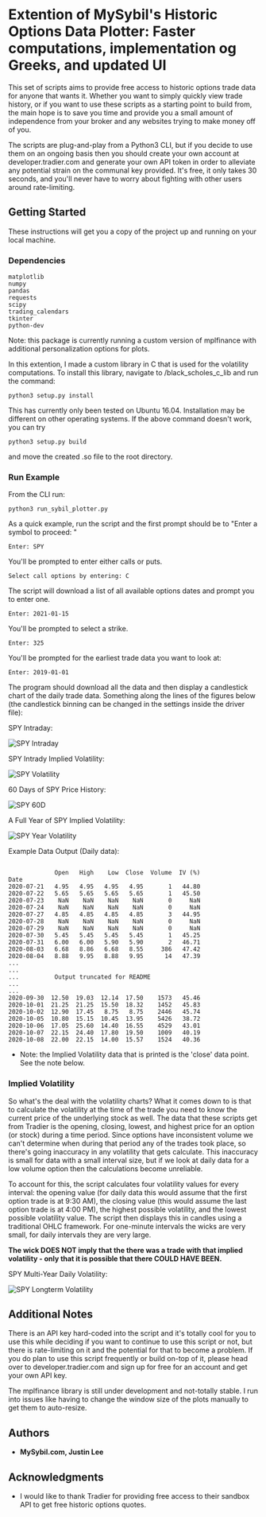# Extention of MySybil's Historic Options Data Plotter: Faster computations, implementation og Greeks, and updated UI


This set of scripts aims to provide free access to historic options trade data for anyone that wants it. Whether you want to simply quickly view trade history, or if you want to use these scripts as a starting point to build from, the main hope is to save you time and provide you a small amount of independence from your broker and any websites trying to make money off of you.

The scripts are plug-and-play from a Python3 CLI, but if you decide to use them on an ongoing basis then you should create your own account at developer.tradier.com and generate your own API token in order to alleviate any potential strain on the communal key provided. It's free, it only takes 30 seconds, and you'll never have to worry about fighting with other users around rate-limiting. 

## Getting Started

These instructions will get you a copy of the project up and running on your local machine.

### Dependencies
```
matplotlib
numpy
pandas
requests
scipy
trading_calendars
tkinter
python-dev
```

Note: this package is currently running a custom version of mplfinance with additional personalization options for plots. 

In this extention, I made a custom library in C that is used for the volatility computations. To install this library, navigate to /black_scholes_c_lib and run the command:

```
python3 setup.py install
```
This has currently only been tested on Ubuntu 16.04. Installation may be different on other operating systems. If the above command doesn't work, you can try

```
python3 setup.py build
```

and move the created .so file to the root directory.


### Run Example

From the CLI run:

```
python3 run_sybil_plotter.py
```

As a quick example, run the script and the first prompt should be to "Enter a symbol to proceed: "

```
Enter: SPY
```

You'll be prompted to enter either calls or puts.

```
Select call options by entering: C
```

The script will download a list of all available options dates and prompt you to enter one.
```
Enter: 2021-01-15
```

You'll be prompted to select a strike.
```
Enter: 325
```

You'll be prompted for the earliest trade data you want to look at:
```
Enter: 2019-01-01
```

The program should download all the data and then display a candlestick chart of the daily trade data. Something along the lines of the figures below (the candlestick binning can be changed in the settings inside the driver file):

SPY Intraday: 

![SPY Intraday](./screens/spy-345c-trade.png)

SPY Intrady Implied Volatility: 

![SPY Volatility](./screens/spy-345c-volatility.png)

60 Days of SPY Price History:

![SPY 60D](./screens/spy-350c-trade-60d.png)

A Full Year of SPY Implied Volatility:

![SPY Year Volatility](./screens/spy-350c-vol-year.png)


Example Data Output (Daily data):

```

             Open   High    Low  Close  Volume  IV (%)
Date                                                  
2020-07-21   4.95   4.95   4.95   4.95       1   44.80
2020-07-22   5.65   5.65   5.65   5.65       1   45.50
2020-07-23    NaN    NaN    NaN    NaN       0     NaN
2020-07-24    NaN    NaN    NaN    NaN       0     NaN
2020-07-27   4.85   4.85   4.85   4.85       3   44.95
2020-07-28    NaN    NaN    NaN    NaN       0     NaN
2020-07-29    NaN    NaN    NaN    NaN       0     NaN
2020-07-30   5.45   5.45   5.45   5.45       1   45.25
2020-07-31   6.00   6.00   5.90   5.90       2   46.71
2020-08-03   6.68   8.86   6.68   8.55     386   47.42
2020-08-04   8.88   9.95   8.88   9.95      14   47.39
...
...
...          Output truncated for README
...
...
2020-09-30  12.50  19.03  12.14  17.50    1573   45.46
2020-10-01  21.25  21.25  15.50  18.32    1452   45.83
2020-10-02  12.90  17.45   8.75   8.75    2446   45.74
2020-10-05  10.80  15.15  10.45  13.95    5426   38.72
2020-10-06  17.05  25.60  14.40  16.55    4529   43.01
2020-10-07  22.15  24.40  17.80  19.50    1009   40.19
2020-10-08  22.00  22.15  14.00  15.57    1524   40.36

```

* Note: the Implied Volatility data that is printed is the 'close' data point. See the note below. 

### Implied Volatility

So what's the deal with the volatility charts? What it comes down to is that to calculate the volatility at the time of the trade you need to know the current price of the underlying stock as well. The data that these scripts get from Tradier is the opening, closing, lowest, and highest price for an option (or stock) during a time period. Since options have inconsistent volume we can't determine when during that period any of the trades took place, so there's going inaccuracy in any volatility that gets calculate. This inaccuracy is small for data with a small interval size, but if we look at daily data for a low volume option then the calculations become unreliable.

To account for this, the script calculates four volatility values for every interval: the opening value (for daily data this would assume that the first option trade is at 9:30 AM), the closing value (this would assume the last option trade is at 4:00 PM), the highest possible volatility, and the lowest possible volatility value. The script then displays this in candles using a traditional OHLC framework. For one-minute intervals the wicks are very small, for daily intervals they are very large. 

**The wick DOES NOT imply that the there was a trade with that implied volatility - only that it is possible that there COULD HAVE BEEN.**

SPY Multi-Year Daily Volatility: 

![SPY Longterm Volatility](./screens/spy-longterm.png)



## Additional Notes

There is an API key hard-coded into the script and it's totally cool for you to use this while deciding if you want to continue to use this script or not, but there is rate-limiting on it and the potential for that to become a problem. If you do plan to use this script frequently or build on-top of it, please head over to developer.tradier.com and sign up for free for an account and get your own API key.

The mplfinance library is still under development and not-totally stable. I run into issues like having to change the window size of the plots manually to get them to auto-resize.

## Authors

* **MySybil.com, Justin Lee**  

## Acknowledgments

* I would like to thank Tradier for providing free access to their sandbox API to get free historic options quotes.

